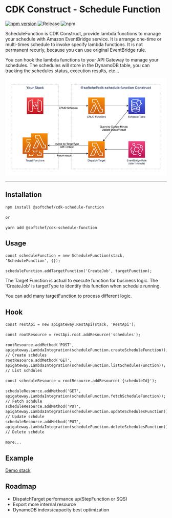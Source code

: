 # CDK Construct - Schedule Function

[![npm version](https://badge.fury.io/js/%40softchef%2Fcdk-schedule-function.svg)](https://badge.fury.io/js/%40softchef%2Fcdk-schedule-function)
![Release](https://github.com/SoftChef/cdk-schedule-function/workflows/Release/badge.svg)
![npm](https://img.shields.io/npm/dt/@softchef/cdk-schedule-function?label=NPM%20Downloads&color=orange)

ScheduleFunction is CDK Construct, provide lambda functions to manage your schedule with Amazon EventBridge service. It is arrange one-time or multi-times schedule to invoke specify lambda functions. It is not permanent recurly, because you can use original EventBridge rule.

You can hook the lambda functions to your API Gateway to manage your schedules. The schedules will store in the DynamoDB table, you can tracking the schedules status, execution results, etc...

![Architecture](https://github.com/SoftChef/cdk-schedule-function/blob/2cd36dd3baf8eee4ee706eed481149d8395d15ca/docs/schedule-function-architecture.png)

---

## Installation

```
npm install @softchef/cdk-schedule-function

or

yarn add @softchef/cdk-schedule-function
```

## Usage

```
const scheduleFunction = new ScheduleFunction(stack, 'ScheduleFunction', {});

scheduleFunction.addTargetFunction('CreateJob', targetFunction);

```

The Target Function is actual to execute function for business logic. The 'CreateJob' is targetType to identify this function when schedule running.

You can add many targetFunction to process different logic.


## Hook

```
const restApi = new apigateway.RestApi(stack, 'RestApi');

const rootResource = restApi.root.addResource('schedules');

rootResource.addMethod('POST', apigateway.LambdaIntegration(scheduleFunction.createScheduleFunction));  // Create schdules
rootResource.addMethod('GET', apigateway.LambdaIntegration(scheduleFunction.listSchedulesFunction));  // List schdules

const scheduleResource = rootResource.addResource('{scheduleId}');

scheduleResource.addMethod('GET', apigateway.LambdaIntegration(scheduleFunction.fetchScheduleFunction));  // Fetch schdule
scheduleResource.addMethod('PUT', apigateway.LambdaIntegration(scheduleFunction.updateSchedulesFunction));  // Update schdule
scheduleResource.addMethod('PUT', apigateway.LambdaIntegration(scheduleFunction.deleteSchedulesFunction));  // Delete schdule

more...
```

## Example

[Demo stack](./src/demo)

## Roadmap

- DispatchTarget performance up(StepFunction or SQS)
- Export more internal resource
- DynamoDB indexs/capacity best optimization
